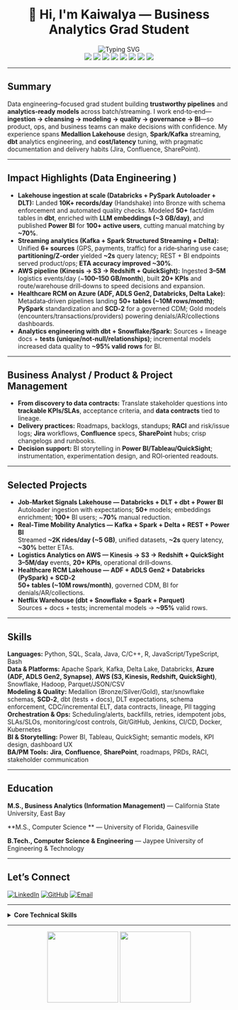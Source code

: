 # <div align="center">👋 Hi, I'm Kaiwalya — Business Analytics Grad Student</div>

<div align="center">
  <img src="https://readme-typing-svg.herokuapp.com?font=Fira+Code&size=22&duration=3000&pause=1000&color=0366D6&center=true&vCenter=true&repeat=false&width=900&lines=Data+Engineering+Intern+|+Streaming+%2B+Lakehouse+|+Analytics+that+Ship" alt="Typing SVG" />
</div>

<div align="center">
  <!-- Core Data Engineering -->
  <img src="https://img.shields.io/badge/Python-SQL-PySpark-0366d6?style=flat-square" />
  <img src="https://img.shields.io/badge/Spark-Kafka-Delta_Lake-0366d6?style=flat-square" />
  <img src="https://img.shields.io/badge/Databricks-DBT-ADF-0366d6?style=flat-square" />
  <img src="https://img.shields.io/badge/AWS-S3%20%7C%20Kinesis%20%7C%20Redshift-0366d6?style=flat-square" />
  <img src="https://img.shields.io/badge/Snowflake-Parquet-Tableau%20%7C%20Power%20BI-0366d6?style=flat-square" />
  <!-- Process / PM -->
  <img src="https://img.shields.io/badge/Jira-Project%20Tracking-6c63ff?style=flat-square" />
  <img src="https://img.shields.io/badge/Confluence-Docs-6c63ff?style=flat-square" />
  <img src="https://img.shields.io/badge/SharePoint-Hubs-6c63ff?style=flat-square" />
</div>

---

## Summary

Data engineering–focused grad student building **trustworthy pipelines** and **analytics‑ready models** across batch/streaming. I work end‑to‑end—**ingestion → cleansing → modeling → quality → governance → BI**—so product, ops, and business teams can make decisions with confidence. My experience spans **Medallion Lakehouse** design, **Spark/Kafka** streaming, **dbt** analytics engineering, and **cost/latency** tuning, with pragmatic documentation and delivery habits (Jira, Confluence, SharePoint).


---

## Impact Highlights (Data Engineering )

- **Lakehouse ingestion at scale (Databricks + PySpark Autoloader + DLT):** Landed **10K+ records/day** (Handshake) into Bronze with schema enforcement and automated quality checks. Modeled **50+** fact/dim tables in **dbt**, enriched with **LLM embeddings (~3 GB/day)**, and published **Power BI** for **100+ active users**, cutting manual matching by **~70%**.  
- **Streaming analytics (Kafka + Spark Structured Streaming + Delta):** Unified **6+ sources** (GPS, payments, traffic) for a ride‑sharing use case; **partitioning/Z‑order** yielded **~2s** query latency; REST + BI endpoints served product/ops; **ETA accuracy improved ~30%**.  
- **AWS pipeline (Kinesis → S3 → Redshift + QuickSight):** Ingested **3–5M** logistics events/day (~**100–150 GB/month**), built **20+ KPIs** and route/warehouse drill‑downs to speed decisions and expansion.  
- **Healthcare RCM on Azure (ADF, ADLS Gen2, Databricks, Delta Lake):** Metadata‑driven pipelines landing **50+ tables (~10M rows/month)**; **PySpark** standardization and **SCD‑2** for a governed CDM; Gold models (encounters/transactions/providers) powering denials/AR/collections dashboards.  
- **Analytics engineering with dbt + Snowflake/Spark:** Sources + lineage docs + **tests (unique/not‑null/relationships)**; incremental models increased data quality to **~95% valid rows** for BI.

---

## Business Analyst / Product & Project Management 

- **From discovery to data contracts:** Translate stakeholder questions into **trackable KPIs/SLAs**, acceptance criteria, and **data contracts** tied to lineage.  
- **Delivery practices:** Roadmaps, backlogs, standups; **RACI** and risk/issue logs; **Jira** workflows, **Confluence** specs, **SharePoint** hubs; crisp changelogs and runbooks.  
- **Decision support:** BI storytelling in **Power BI/Tableau/QuickSight**; instrumentation, experimentation design, and ROI‑oriented readouts.

---

## Selected Projects

- **Job‑Market Signals Lakehouse — Databricks + DLT + dbt + Power BI**  
  Autoloader ingestion with expectations; **50+** models; embeddings enrichment; **100+** BI users; ~**70%** manual reduction.  
- **Real‑Time Mobility Analytics — Kafka + Spark + Delta + REST + Power BI**  
  Streamed **~2K rides/day (~5 GB)**, unified datasets, **~2s** query latency, **~30%** better ETAs.  
- **Logistics Analytics on AWS — Kinesis → S3 → Redshift + QuickSight**  
  **3–5M/day** events, **20+ KPIs**, operational drill‑downs.  
- **Healthcare RCM Lakehouse — ADF + ADLS Gen2 + Databricks (PySpark) + SCD‑2**  
  **50+ tables (~10M rows/month)**, governed CDM, BI for denials/AR/collections.  
- **Netflix Warehouse (dbt + Snowflake + Spark + Parquet)**  
  Sources + docs + tests; incremental models → **~95%** valid rows.

---

## Skills

**Languages:** Python, SQL, Scala, Java, C/C++, R, JavaScript/TypeScript, Bash  
**Data & Platforms:** Apache Spark, Kafka, Delta Lake, Databricks, **Azure (ADF, ADLS Gen2, Synapse)**, **AWS (S3, Kinesis, Redshift, QuickSight)**, Snowflake, Hadoop, Parquet/JSON/CSV  
**Modeling & Quality:** Medallion (Bronze/Silver/Gold), star/snowflake schemas, **SCD‑2**, dbt (tests + docs), DLT expectations, schema enforcement, CDC/incremental ELT, data contracts, lineage, PII tagging  
**Orchestration & Ops:** Scheduling/alerts, backfills, retries, idempotent jobs, SLAs/SLOs, monitoring/cost controls, Git/GitHub, Jenkins, CI/CD, Docker, Kubernetes  
**BI & Storytelling:** Power BI, Tableau, QuickSight; semantic models, KPI design, dashboard UX  
**BA/PM Tools:** **Jira**, **Confluence**, **SharePoint**, roadmaps, PRDs, RACI, stakeholder communication

---

## Education

**M.S., Business Analytics (Information Management)** — California State University, East Bay 

**M.S., Computer Science ** — University of Florida, Gainesville

**B.Tech., Computer Science & Engineering** — Jaypee University of Engineering & Technology

---

## Let’s Connect

[![LinkedIn](https://img.shields.io/badge/LinkedIn-Connect-blue?style=for-the-badge&logo=linkedin)](https://linkedin.com/in/kaiwalya-mi)
[![GitHub](https://img.shields.io/badge/GitHub-Follow-black?style=for-the-badge&logo=github)](https://github.com/kaiwalya-mi)
[![Email](https://img.shields.io/badge/Email-Contact-red?style=for-the-badge&logo=gmail)](mailto:kmishra6@horizon.csueastbay.edu)

---

<details>
  <summary><strong>Core Technical Skills</strong></summary>

**Data Engineering:** ETL/ELT, CDC, streaming, Kafka, Spark Structured Streaming, Delta Lake, Databricks, ADF/ADLS Gen2, Synapse, AWS S3/Kinesis/Redshift, Snowflake, dbt tests, DLT expectations, schema enforcement, partitioning/Z‑order, SCD‑2, Medallion Lakehouse, star/snowflake schema, Parquet, data contracts, lineage, cataloging, PII tagging, auditing, SLAs/SLOs, REST APIs  
**BA/PM:** KPIs/OKRs, PRDs, roadmaps, backlogs, sprints, RACI, risk/issue logs, stakeholder discovery, **Jira**, **Confluence**, **SharePoint**, BI storytelling
</details>

---

<div align="center">
  <img height="160" src="https://github-readme-stats.vercel.app/api?username=kaiwalya-mi&show_icons=true&theme=react&include_all_commits=true&count_private=true" />
  <img height="160" src="https://github-readme-stats.vercel.app/api/top-langs/?username=kaiwalya-mi&layout=compact&langs_count=8&theme=react" />
</div>
